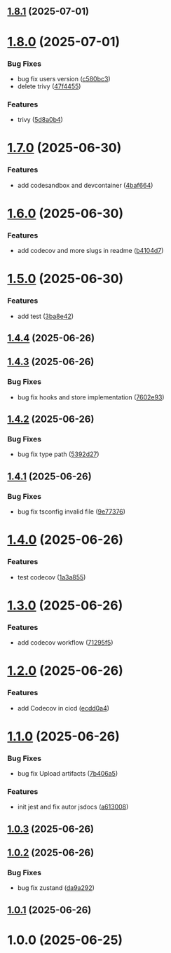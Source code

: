 ## [1.8.1](https://github.com/munirmardinli/react-utils/compare/v1.8.0...v1.8.1) (2025-07-01)

# [1.8.0](https://github.com/munirmardinli/react-utils/compare/v1.7.0...v1.8.0) (2025-07-01)


### Bug Fixes

* bug fix users version ([c580bc3](https://github.com/munirmardinli/react-utils/commit/c580bc3af887035e9426fe88e850a6cc5b7d284c))
* delete trivy ([47f4455](https://github.com/munirmardinli/react-utils/commit/47f445542f2a11a6957ce8212a7b838973722e4c))


### Features

* trivy ([5d8a0b4](https://github.com/munirmardinli/react-utils/commit/5d8a0b4081ce6f93c488a9ad69a7dcc9cfcd23cb))

# [1.7.0](https://github.com/munirmardinli/react-utils/compare/v1.6.0...v1.7.0) (2025-06-30)


### Features

* add codesandbox and devcontainer ([4baf664](https://github.com/munirmardinli/react-utils/commit/4baf664e1ec9506f28e7bc2fca055a5193ecab1c))

# [1.6.0](https://github.com/munirmardinli/react-utils/compare/v1.5.0...v1.6.0) (2025-06-30)


### Features

* add codecov and more slugs in readme ([b4104d7](https://github.com/munirmardinli/react-utils/commit/b4104d71b9b2466ee76045f91b775237379780ea))

# [1.5.0](https://github.com/munirmardinli/react-utils/compare/v1.4.4...v1.5.0) (2025-06-30)


### Features

* add test ([3ba8e42](https://github.com/munirmardinli/react-utils/commit/3ba8e42acc2176b451e11cd8c0469cdb943aacc6))

## [1.4.4](https://github.com/munirmardinli/react-utils/compare/v1.4.3...v1.4.4) (2025-06-26)

## [1.4.3](https://github.com/munirmardinli/react-utils/compare/v1.4.2...v1.4.3) (2025-06-26)


### Bug Fixes

* bug fix hooks and store implementation ([7602e93](https://github.com/munirmardinli/react-utils/commit/7602e9305f5170023509d53ceb4874c38ad8ea04))

## [1.4.2](https://github.com/munirmardinli/react-utils/compare/v1.4.1...v1.4.2) (2025-06-26)


### Bug Fixes

* bug fix type path ([5392d27](https://github.com/munirmardinli/react-utils/commit/5392d27a16b2a5f4035f8c2860327f3548f9750d))

## [1.4.1](https://github.com/munirmardinli/react-utils/compare/v1.4.0...v1.4.1) (2025-06-26)


### Bug Fixes

* bug fix tsconfig invalid file ([9e77376](https://github.com/munirmardinli/react-utils/commit/9e773763050cc6aa3cb1554888ee9a8194cb6b0e))

# [1.4.0](https://github.com/munirmardinli/react-utils/compare/v1.3.0...v1.4.0) (2025-06-26)


### Features

* test codecov ([1a3a855](https://github.com/munirmardinli/react-utils/commit/1a3a855175a15ac5d3d5dfb5c04dcc1fc44217eb))

# [1.3.0](https://github.com/munirmardinli/react-utils/compare/v1.2.0...v1.3.0) (2025-06-26)


### Features

* add codecov workflow ([71295f5](https://github.com/munirmardinli/react-utils/commit/71295f5e66ddcc48ebd2d80a39e2681db5a47aeb))

# [1.2.0](https://github.com/munirmardinli/react-utils/compare/v1.1.0...v1.2.0) (2025-06-26)


### Features

* add Codecov in cicd ([ecdd0a4](https://github.com/munirmardinli/react-utils/commit/ecdd0a4c9458f6c1d8aebed02932bf1c87fa1dfc))

# [1.1.0](https://github.com/munirmardinli/react-utils/compare/v1.0.3...v1.1.0) (2025-06-26)


### Bug Fixes

* bug fix Upload artifacts ([7b406a5](https://github.com/munirmardinli/react-utils/commit/7b406a512056ae481d302dc1505915991da4970b))


### Features

* init jest and fix autor jsdocs ([a613008](https://github.com/munirmardinli/react-utils/commit/a613008bc2c9fceb389779a1b428a4d9b2ed5d37))

## [1.0.3](https://github.com/munirmardinli/react-utils/compare/v1.0.2...v1.0.3) (2025-06-26)

## [1.0.2](https://github.com/munirmardinli/react-utils/compare/v1.0.1...v1.0.2) (2025-06-26)


### Bug Fixes

* bug fix zustand ([da9a292](https://github.com/munirmardinli/react-utils/commit/da9a29284754631fa8a635dcfb75b6d13f1fa49b))

## [1.0.1](https://github.com/munirmardinli/react-utils/compare/v1.0.0...v1.0.1) (2025-06-26)

# 1.0.0 (2025-06-25)
